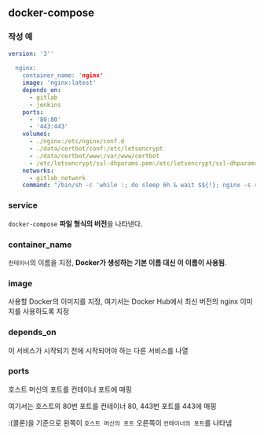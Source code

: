 ## docker-compose


### 작성 예

```yaml
version: '3''
  
  nginx:
    container_name: 'nginx'
    image: 'nginx:latest'
    depends_on:
      - gitlab
      - jenkins
    ports:
      - '80:80'
      - '443:443'
    volumes:
      - ./nginx:/etc/nginx/conf.d
      - ./data/certbot/conf:/etc/letsencrypt
      - ./data/certbot/www:/var/www/certbot
      - /etc/letsencrypt/ssl-dhparams.pem:/etc/letsencrypt/ssl-dhparams.pem
    networks:
      - gitlab_network
    command: "/bin/sh -c 'while :; do sleep 6h & wait $${!}; nginx -s reload; done & nginx -g \"daemon off;\"'"
```

### service

`docker-compose` **파일 형식의 버전**을 나타낸다.

### container_name

`컨테이너`의 이름을 지정, **Docker가 생성하는 기본 이름 대신 이 이름이 사용됨**.

### image

사용할 Docker의 이미지를 지정, 여기서는 Docker Hub에서 최신 버전의 nginx 이미지를 사용하도록 지정

### depends_on

이 서비스가 시작되기 전에 시작되어야 하는 다른 서비스를 나열

### ports

호스트 머신의 포트를 컨테이너 포트에 매핑

여기서는 호스트의 80번 포트를 컨테이너 80, 443번 포트를 443에 매핑

:(콜론)을 기준으로 왼쪽이 `호스트 머신의 포트` 오른쪽이 `컨테이너의 포트`를 나타냄

